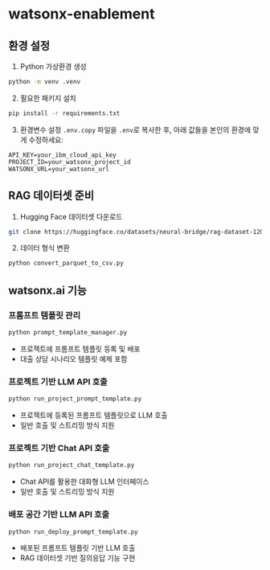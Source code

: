 # watsonx-enablement

## 환경 설정

1. Python 가상환경 생성
```bash
python -m venv .venv
```

2. 필요한 패키지 설치
```bash
pip install -r requirements.txt
```

3. 환경변수 설정
`.env.copy` 파일을 `.env`로 복사한 후, 아래 값들을 본인의 환경에 맞게 수정하세요:
```env
API_KEY=your_ibm_cloud_api_key
PROJECT_ID=your_watsonx_project_id
WATSONX_URL=your_watsonx_url
```

## RAG 데이터셋 준비

1. Hugging Face 데이터셋 다운로드
```bash
git clone https://huggingface.co/datasets/neural-bridge/rag-dataset-1200
```

2. 데이터 형식 변환
```bash
python convert_parquet_to_csv.py
```

## watsonx.ai 기능

### 프롬프트 템플릿 관리
```bash
python prompt_template_manager.py 
```
- 프로젝트에 프롬프트 템플릿 등록 및 배포
- 대출 상담 시나리오 템플릿 예제 포함

### 프로젝트 기반 LLM API 호출
```bash
python run_project_prompt_template.py
```
- 프로젝트에 등록된 프롬프트 템플릿으로 LLM 호출
- 일반 호출 및 스트리밍 방식 지원

### 프로젝트 기반 Chat API 호출
```bash
python run_project_chat_template.py
```
- Chat API를 활용한 대화형 LLM 인터페이스
- 일반 호출 및 스트리밍 방식 지원

### 배포 공간 기반 LLM API 호출
```bash
python run_deploy_prompt_template.py
```
- 배포된 프롬프트 템플릿 기반 LLM 호출
- RAG 데이터셋 기반 질의응답 기능 구현